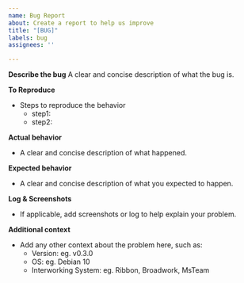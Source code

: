 ```yaml
---
name: Bug Report
about: Create a report to help us improve
title: "[BUG]"
labels: bug
assignees: ''

---
```


**Describe the bug**
A clear and concise description of what the bug is.

**To Reproduce**
* Steps to reproduce the behavior
  * step1: 
  * step2:

**Actual behavior**
* A clear and concise description of what happened.

**Expected behavior**
* A clear and concise description of what you expected to happen.

**Log & Screenshots**
* If applicable, add screenshots or log to help explain your problem.

**Additional context**
* Add any other context about the problem here, such as:
  * Version: eg. v0.3.0
  * OS: eg. Debian 10
  * Interworking System: eg. Ribbon, Broadwork, MsTeam
